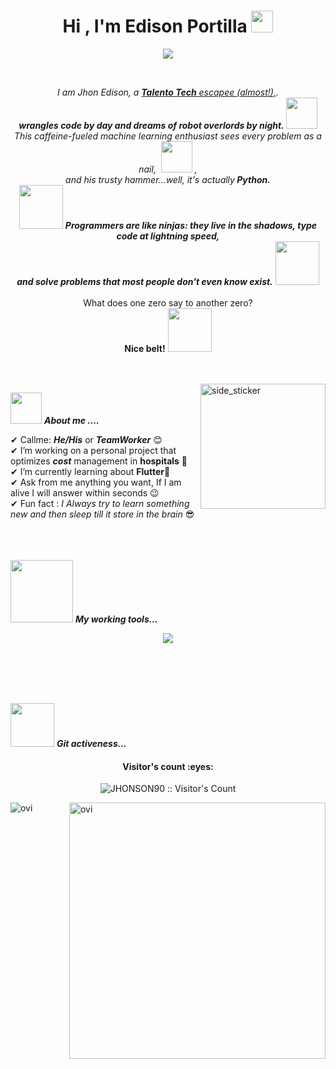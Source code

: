 <h1 align="center">Hi , I'm Edison Portilla <img src="https://media.giphy.com/media/hvRJCLFzcasrR4ia7z/giphy.gif" width="35"></h1>
<p align="center">
  <a href="https://github.com/DenverCoder1/readme-typing-svg"><img src="https://readme-typing-svg.herokuapp.com?font=Time+New+Roman&color=%23C8BE25&size=25&center=true&vCenter=true&width=600&height=100&lines=Software+Engineer+Student;learning+new+things"></a>
</p>


<br>

<p align="center">
  <em>
    I am Jhon Edison, a <a href="https://talentotech.gov.co/portal/"><b>Talento Tech</b> escapee (almost!),</a>. <br>
    <b>wrangles code by day and dreams of robot overlords by night. </b> <img src="https://github.com/TheDudeThatCode/TheDudeThatCode/blob/master/Assets/Developer.gif" width="50px"> <br>
    This caffeine-fueled machine learning enthusiast sees every problem as a nail, &nbsp;<img src="https://github.com/TheDudeThatCode/TheDudeThatCode/blob/master/Assets/Designer.gif" width="50px">&nbsp,<br>and his trusty hammer...well, it's actually<b> Python.</b>    
  </em> 
  <br>
  <img src="https://media.giphy.com/media/gH3LO09IOiZIqePwv9/giphy.gif" width="70px" /> <b><i align="center"><b>Programmers are like ninjas:</b> they live in the shadows, type code at lightning speed, <br> and solve problems that most people don't even know exist.</i></b> <img src="https://media.giphy.com/media/qjqUcgIyRjsl2/giphy.gif" width="70px" />
  <br>
  <br>
  What does one zero say to another zero? <br>
  <b>Nice belt!</b> <img src="https://github.com/TheDudeThatCode/TheDudeThatCode/blob/master/Assets/gandalf_parrot.gif" width="70px" />
  </p>


</p>
<br><br>
<img align="right" width=200px height=200px alt="side_sticker" src="https://media.giphy.com/media/TEnXkcsHrP4YedChhA/giphy.gif" />

<picture> <img src = "https://github.com/7oSkaaa/7oSkaaa/blob/main/Images/about_me.gif?raw=true" width = 50px></picture>&nbsp;***About me ....***

✔ Callme: ***He/His*** or ***TeamWorker*** 😊 <br>
✔ I’m working on a personal project that optimizes ***cost*** management in **hospitals** 🏥 <br>
✔ I’m currently learning about **Flutter**🥰<br>
✔ Ask from me anything you want, If I am alive I will answer within seconds 😉<br>
✔ Fun fact : *I Always try to learn something new and then sleep till it store in the brain* 😎<br><br><br><br>
 

<img src="https://user-images.githubusercontent.com/74038190/221352995-5ac18bdf-1a19-4f99-bbb6-77559b220470.gif" width="100px">&nbsp;***My working tools...***
<p align="center"> 
      <img src="https://skillicons.dev/icons?i=js,html,css,react,git,github,mongodb,mysql,postgres,py&theme=light">     
 </p>
<br><br><br><br>
 
<img src="https://user-images.githubusercontent.com/74038190/221352987-68da234d-4d62-4e9d-9d7f-098dc657c2dc.gif" width="70px">&nbsp;***Git activeness...***
<p align="center"> 
      <h4 align="center">Visitor's count :eyes:</h4>
      <p align="center"><img src="https://profile-counter.glitch.me/{JHONSON90}/count.svg" alt="JHONSON90 :: Visitor's Count" /></p>
      <p><img align="left" src="https://github-readme-stats.vercel.app/api/top-langs?username=JHONSON90&show_icons=true&locale=en&layout=compact&theme=ayu-mirage" alt="ovi" /></p>
      <p>&nbsp;<img align="right" src="https://github-readme-stats.vercel.app/api?username=JHONSON90&show_icons=true&locale=en&theme=ayu-mirage" alt="ovi" width="410" /></p>
<br><br><br><br>
 
</p>

